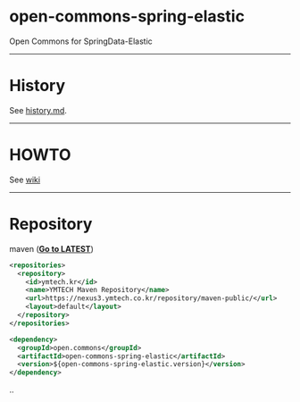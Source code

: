 # open-commons-spring-elastic
Open Commons for SpringData-Elastic

---
# History
See [history.md](./history.md).

---
# HOWTO
See [wiki](https://github.com/parkjunhong/open-commons-spring-elastic/wiki)

---
# Repository
maven (**[Go to LATEST](https://nexus3.ymtech.co.kr/#browse/browse:maven-public:open%2Fcommons%2Fopen-commons-spring-elastic)**)
``` xml
<repositories>
  <repository>
    <id>ymtech.kr</id>
    <name>YMTECH Maven Repository</name>
    <url>https://nexus3.ymtech.co.kr/repository/maven-public/</url>
    <layout>default</layout>
  </repository>
</repositories>

<dependency>
  <groupId>open.commons</groupId>
  <artifactId>open-commons-spring-elastic</artifactId>
  <version>${open-commons-spring-elastic.version}</version>
</dependency>
```

..
